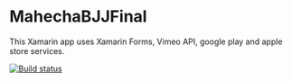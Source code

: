 # MahechaBJJFinal
This Xamarin app uses Xamarin Forms, Vimeo API, google play and apple store services. 

[![Build status](https://build.appcenter.ms/v0.1/apps/c5d35c59-3cd9-415f-9442-5e8aa74d271b/branches/master/badge)](https://appcenter.ms)
